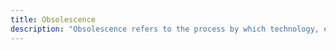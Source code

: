 ```yaml
---
title: Obsolescence
description: "Obsolescence refers to the process by which technology, equipment, or practices become outdated or no longer useful, often due to advancements in newer technologies or changes in user needs and preferences."
---
```

